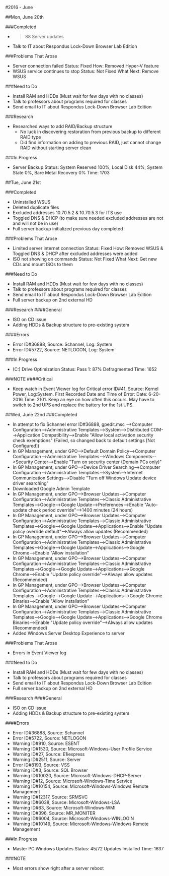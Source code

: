 #2016 - June

##Mon, June 20th

###Completed
* >88 Server updates
* Talk to IT about Respondus Lock-Down Browser Lab Edition

###Problems That Arose
* Server connection failed              Status: Fixed             How: Removed Hyper-V feature
* WSUS service continues to stop        Status: Not Fixed         What Next: Remove WSUS

###Need to Do
* Install RAM and HDDs (Must wait for few days with no classes)
* Talk to professors about programs required for classes
* Send email to IT about Respondus Lock-Down Browser Lab Edition

###Research
* Researched ways to add RAID/Backup structure
  * No luck in discovering restoration from previous backup to different RAID type
  * Did find information on adding to previous RAID, just cannot change RAID without starting server clean

###In Progress
* Server Backup                         Status: System Reserved 100%, Local Disk 44%, System State 0%, Bare Metal Recovery 0%     Time: 1703

##Tue, June 21st

###Completed
* Uninstalled WSUS
* Deleted duplicate files
* Excluded addresses 10.70.5.2 & 10.70.5.3 for ITS use
* Toggled DNS & DHCP (to make sure needed excluded addresses are not and will not be in use)
* Full server backup initialized previous day completed

###Problems That Arose
* Limited server internet connection    Status: Fixed             How: Removed WSUS & Toggled DNS & DHCP after excluded addresses were added
* ISO not showing on commands           Status: Not Fixed         What Next: Get new CDs and mount ISOs to them

###Need to Do
* Install RAM and HDDs (Must wait for few days with no classes)
* Talk to professors about programs required for classes
* Send email to IT about Respondus Lock-Down Browser Lab Edition
* Full server backup on 2nd external HD

###Research
####General
* ISO on CD issue
* Adding HDDs & Backup structure to pre-existing system

####Errors
* Error ID#36888, Source: Schannel, Log: System
* Error ID#5722, Source: NETLOGON, Log: System

###In Progress
* (C:) Drive Optimization                Status: Pass 1: 87% Defragmented                                                          Time: 1652

###NOTE
####Critical
* Keep watch in Event Viewer log for Critical error ID#41, Source: Kernel Power, Log:System. First Recorded Date and Time of Error: Date: 6-20-2016 Time: 2101. Keep an eye on how often this occurs. May have to switch to 2nd UPS and replace the battery for the 1st UPS.

##Wed, June 22nd
###Completed
* In attempt to fix Schannel error ID#36888, gpedit.msc -->Computer Configuration-->Administrative Templates-->System-->Distributed COM-->Application Compatibility-->Enable "Allow local activation security check exemptions" (Failed, so changed back to default settings [Not Configured])
* In GP Management, under GPO-->Default Domain Policy-->Computer Configuration-->Administrative Templates-->Windows Components-->Security Center-->Enable "Turn on security center (Domain PCs only)"
* In GP Management, under GPO-->Device Driver Searching-->Computer Configuration-->Administrative Templates-->System-->Internet Communication Settings-->Disable "Turn off Windows Update device driver searching"
* Downloaded Google Admin Template
* In GP Management, under GPO-->Browser Updates-->Computer Configuration-->Administrative Templates-->Classic Administrative Templates-->Google-->Google Update-->Preferences-->Enable "Auto-update check period override"-->1400 minutes (24 hours)
* In GP Management, under GPO-->Browser Updates-->Computer Configuration-->Administrative Templates-->Classic Administrative Templates-->Google-->Google Update-->Applications-->Enable "Update policy override default"-->Always allow updates (Recommended)
* In GP Management, under GPO-->Browser Updates-->Computer Configuration-->Administrative Templates-->Classic Administrative Templates-->Google-->Google Update-->Applications-->Google Chrome-->Enable "Allow installation"
* In GP Management, under GPO-->Browser Updates-->Computer Configuration-->Administrative Templates-->Classic Administrative Templates-->Google-->Google Update-->Applications-->Google Chrome-->Enable "Update policy override"-->Always allow updates (Recommended)
* In GP Management, under GPO-->Browser Updates-->Computer Configuration-->Administrative Templates-->Classic Administrative Templates-->Google-->Google Update-->Applications-->Google Chrome Binaries-->Enable "Allow installation"
* In GP Management, under GPO-->Browser Updates-->Computer Configuration-->Administrative Templates-->Classic Administrative Templates-->Google-->Google Update-->Applications-->Google Chrome Binaries-->Enable "Update policy override"-->Always allow updates (Recommended)
* Added Windows Server Desktop Experience to server

###Problems That Arose
* Errors in Event Viewer log

###Need to Do
* Install RAM and HDDs (Must wait for few days with no classes)
* Talk to professors about programs required for classes
* Send email to IT about Respondus Lock-Down Browser Lab Edition
* Full server backup on 2nd external HD

###Research
####General
* ISO on CD issue
* Adding HDDs & Backup structure to pre-existing system

####Errors
* Error ID#36888, Source: Schannel
* Error ID#5722, Source: NETLOGON
* Warning ID#910, Source: ESENT
* Warning ID#1530, Source: Microsoft-Windows-User Profile Service
* Warning ID#27, Source: E1iexpress
* Warning ID#2511, Source: Server
* Error ID#8193, Source: VSS
* Warning ID#3, Source: SQL Browser
* Warning ID#10020, Source: Microsoft-Windows-DHCP-Server
* Warning ID#12, Source: Microsoft-Windows-Time Service
* Warning ID#10154, Source: Microsoft-Windows-Windows Remote Management
* Warning ID#12317, Source: SRMSVC
* Warning ID#6038, Source: Microsoft-Windows-LSA
* Warning ID#63, Source: Microsoft-Windows-WMI
* Warning ID#396, Source: MR_MONITER
* Warning ID#6004, Source: Microsoft-Windows-WINLOGIN
* Warning ID#10149, Source: Microsoft-Windows-Windows Remote Management

###In Progress
* Master PC Windows Updates               Status: 45/72 Updates Installed                                                         Time: 1637

###NOTE
* Most errors show right after a server reboot 
